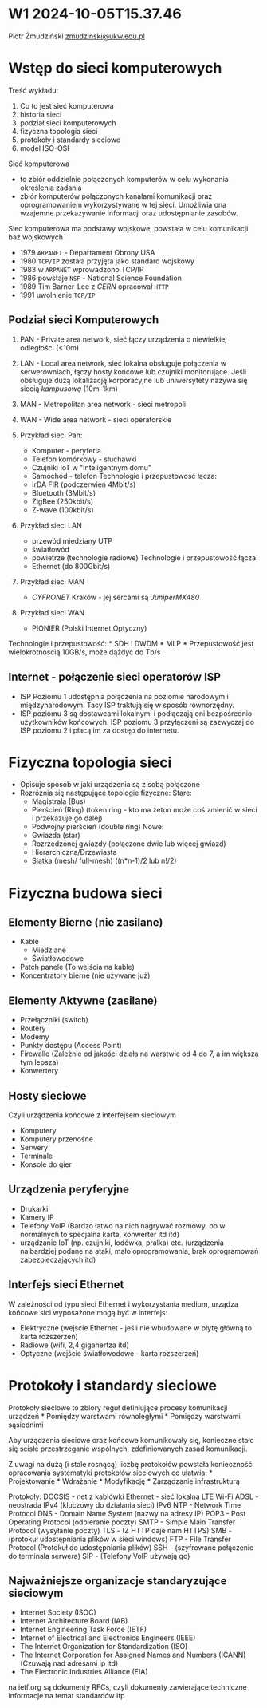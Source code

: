 W1 2024-10-05T15.37.46
========================
Piotr Żmudziński
zmudzinski@ukw.edu.pl

Wstęp do sieci komputerowych
==
Treść wykładu:
1. Co to jest sieć komputerowa
2. historia sieci
3. podział sieci komputerowych
4. fizyczna topologia sieci
5. protokoły i standardy sieciowe
6. model ISO-OSI

Sieć komputerowa
- to zbiór oddzielnie połączonych komputerów w celu wykonania określenia zadania
- zbiór komputerów połączonych kanałami komunikacji oraz oprogramowaniem wykorzystywane w tej sieci. Umożliwia ona wzajemne przekazywanie informacji oraz udostępnianie zasobów.

Siec komputerowa ma podstawy wojskowe, powstała w celu komunikacji baz wojskowych
- 1979 `ARPANET` - Departament Obrony USA
- 1980 `TCP/IP` została przyjęta jako standard wojskowy
- 1983 w `ARPANET` wprowadzono TCP/IP
- 1986 powstaje `NSF` - National Science Foundation
- 1989 Tim Barner-Lee z _CERN_ opracował `HTTP`
- 1991 uwolnienie `TCP/IP`

Podział sieci Komputerowych
-
1. PAN - Private area network, sieć łączy urządzenia o niewielkiej odległości (<10m)
2. LAN - Local area network, sieć lokalna obsługuje połączenia w serwerowniach, łączy hosty końcowe lub czujniki monitorujące. Jeśli obsługuje dużą lokalizację korporacyjne lub uniwersytety nazywa się siecią _kampusową_ (10m-1km)
3. MAN - Metropolitan area network - sieci metropoli
4. WAN - Wide area network - sieci operatorskie

1.  Przykład sieci Pan:
    * Komputer - peryferia
    * Telefon komórkowy - słuchawki
    * Czujniki IoT w "Inteligentnym domu" 
    * Samochód - telefon
Technologie i przepustowość łącza:
    * IrDA FIR (podczerwień 4Mbit/s)
    * Bluetooth (3Mbit/s)
    * ZigBee (250kbit/s)
    * Z-wave (100kbit/s)

2. Przykład sieci LAN
    * przewód miedziany UTP
    * światłowód
    * powietrze (technologie radiowe)
Technologie i przepustowość łącza:
    * Ethernet (do 800Gbit/s)

3. Przykład sieci MAN
    * _CYFRONET_ Kraków - jej sercami są _JuniperMX480_


4. Przykład sieci WAN
    * PIONIER (Polski Internet Optyczny)

Technologie i przepustowość:
    * SDH i DWDM
    * MLP
    * Przepustowość jest wielokrotnością 10GB/s, może dążdyć do Tb/s

Internet - połączenie sieci operatorów ISP
-
- ISP Poziomu 1 udostępnia połączenia na poziomie narodowym i międzynarodowym. Tacy ISP traktują się w sposób równorzędny.
- ISP poziomu 3 są dostawcami lokalnymi i podłączają oni bezpośrednio użytkowników końcowych. ISP poziomu 3 przyłączeni są zazwyczaj do ISP poziomu 2 i płacą im za dostęp do internetu.

Fizyczna topologia sieci
=
- Opisuje sposób w jaki urządzenia są z sobą połączone
- Rozróżnia się następujące topologie fizyczne:
Stare:
    * Magistrala (Bus)
    * Pierścień (Ring) (token ring - kto ma żeton może coś zmienić w sieci i przekazuje go dalej)
    * Podwójny pierścień (double ring)
Nowe:
    * Gwiazda (star)
    * Rozrzedzonej gwiazdy (połączone dwie lub więcej gwiazd)
    * Hierarchiczna/Drzewiasta
    * Siatka (mesh/ full-mesh) ((n*n-1)/2 lub n!/2)

Fizyczna budowa sieci
=
Elementy Bierne (nie zasilane)
-
* Kable 
    * Miedziane
    * Światłowodowe
* Patch panele (To wejścia na kable)
* Koncentratory bierne (nie używane już)

Elementy Aktywne (zasilane)
-
* Przełączniki (switch)
* Routery
* Modemy
* Punkty dostępu (Access Point)
* Firewalle (Zależnie od jakości działa na warstwie od 4 do 7, a im większa tym lepsza)
* Konwertery

Hosty sieciowe
-
Czyli urządzenia końcowe z interfejsem sieciowym
* Komputery
* Komputery przenośne 
* Serwery
* Terminale
* Konsole do gier

Urządzenia peryferyjne
-
* Drukarki
* Kamery IP
* Telefony VoIP (Bardzo łatwo na nich nagrywać rozmowy, bo w normalnych to specjalna karta, konwerter itd itd)
* urządzanie IoT (np. czujniki, lodówka, pralka) etc. (urządzenia najbardziej podane na ataki, mało oprogramowania, brak oprogramowań zabezpieczających itd)

Interfejs sieci Ethernet
-
W zależności od typu sieci Ethernet i wykorzystania medium, urządza końcowe sici wyposażone mogą być w interfejs:
* Elektryczne (wejście Ethernet - jeśli nie wbudowane w płytę główną to karta rozszerzeń)
* Radiowe (wifi, 2,4 gigahertza itd)
* Optyczne (wejście światłowodowe - karta rozszerzeń)

Protokoły i standardy sieciowe
=
Protokoły sieciowe to zbiory reguł definiujące procesy komunikacji urządzeń
    * Pomiędzy warstwami równoległymi
    * Pomiędzy warstwami sąsiednimi

Aby urządzenia sieciowe oraz końcowe komunikowały się, konieczne stało się ścisłe przestrzeganie wspólnych, zdefiniowanych zasad komunikacji.

Z uwagi na dużą (i stale rosnącą) liczbę protokołów powstała konieczność opracowania systematyki protokołów sieciowych co ułatwia:
    * Projektowanie
    * Wdrażanie
    * Modyfikację
    * Zarządzanie infrastrukturą

Protokoły:
DOCSIS - net z kablówki
Ethernet - sieć lokalna
LTE
Wi-Fi
ADSL - neostrada
IPv4 (kluczowy do działania sieci)
IPv6
NTP - Network Time Protocol
DNS - Domain Name System (nazwy na adresy IP)
POP3 - Post Operating Protocol (odbieranie poczty)
SMTP - Simple Main Transfer Protocol (wysyłanie poczty)
TLS -  (Z HTTP daje nam HTTPS) 
SMB - (protokuł udostępniania plików w sieci windows)
FTP - File Transfer Protocol (Protokuł do udostępniania plików)
SSH - (szyfrowane połączenie do terminala serwera)
SIP - (Telefony VoIP używają go)

Najważniejsze organizacje standaryzujące sieciowym
-
* Internet Society (ISOC)
* Internet Architecture Board (IAB)
* Internet Engineering Task Force (IETF)
* Internet of Electrical and Electronics Engineers (IEEE)
* The Internet Organization for Standardization (ISO)
* The Internet Corporation for Assigned Names and Numbers (ICANN) (Czuwają nad adresami ip itd)
* The Electronic Industries Alliance (EIA)

na ietf.org są dokumenty RFCs, czyli dokumenty zawierające techniczne informacje na temat standardów itp